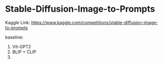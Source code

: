 # Stable-Diffusion-Image-to-Prompts

Kaggle Link: https://www.kaggle.com/competitions/stable-diffusion-image-to-prompts

baseline:


1. Vit-GPT2
2. BLIP + CLIP
3. 